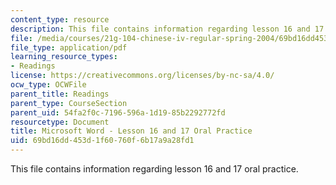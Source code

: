```yaml
---
content_type: resource
description: This file contains information regarding lesson 16 and 17 oral practice.
file: /media/courses/21g-104-chinese-iv-regular-spring-2004/69bd16dd453d1f60760f6b17a9a28fd1_MIT21G_104S04_L16practice.pdf
file_type: application/pdf
learning_resource_types:
- Readings
license: https://creativecommons.org/licenses/by-nc-sa/4.0/
ocw_type: OCWFile
parent_title: Readings
parent_type: CourseSection
parent_uid: 54fa2f0c-7196-596a-1d19-85b2292772fd
resourcetype: Document
title: Microsoft Word - Lesson 16 and 17 Oral Practice
uid: 69bd16dd-453d-1f60-760f-6b17a9a28fd1
---
```

This file contains information regarding lesson 16 and 17 oral practice.